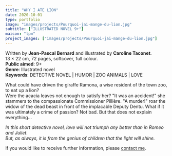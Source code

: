 ```yaml
---
title: "WHY I ATE LION"
date: 2020-10-01
type: portfolio
image: "images/projects/Pourquoi-jai-mange-du-lion.jpg"
subtitle: ["ILLUSTRATED NOVEL 9+"]
maison: "lpm"
project_images: ["images/projects/Pourquoi-jai-mange-du-lion.jpg"]
---
```


Written by **Jean-Pascal Bernard** and illustrated by **Caroline Taconet**.   
13 × 22 cm, 72 pages, softcover, full colour.   
**Public aimed**: 9+   
**Genre**: Illustrated novel      
**Keywords**: DETECTIVE NOVEL | HUMOR | ZOO ANIMALS | LOVE


What could have driven the giraffe Ramona, a wise resident of the town zoo, to eat up a lion?   
Were the acacia leaves not enough to satisfy her?
"It was an accident!" she stammers to the compassionate Commissioner Pillière.
"A murder!" roar the widow of the dead beast in front of the implacable Deputy Dentu.
What if it was ultimately a crime of passion?
Not bad. But that does not explain everything...


*In this short detective novel, love will not triumph any better than in Romeo and Juliet*.   
*But, as always, it is from the genius of children that the light will shine.*   





If you would like to receive further information, please [contact me](mailto:melanie.guillaumin.edition@gmail.com).


